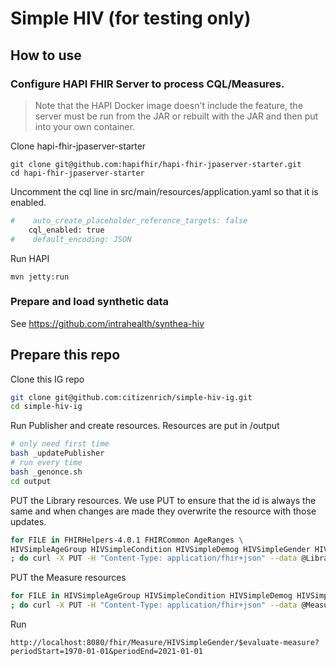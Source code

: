 # Simple HIV (for testing only)

## How to use

### Configure HAPI FHIR Server to process CQL/Measures. 

> Note that the HAPI Docker image doesn't include the feature, the server must be run from the JAR or rebuilt with the JAR and then put into your own container.

Clone hapi-fhir-jpaserver-starter
```
git clone git@github.com:hapifhir/hapi-fhir-jpaserver-starter.git
cd hapi-fhir-jpaserver-starter
```
Uncomment the cql line in src/main/resources/application.yaml so that it is enabled.
```sh
#    auto_create_placeholder_reference_targets: false
    cql_enabled: true
#    default_encoding: JSON
```
Run HAPI
```
mvn jetty:run
```

### Prepare and load synthetic data

See https://github.com/intrahealth/synthea-hiv

## Prepare this repo

Clone this IG repo

```sh
git clone git@github.com:citizenrich/simple-hiv-ig.git
cd simple-hiv-ig
```

Run Publisher and create resources. Resources are put in /output
```sh
# only need first time
bash _updatePublisher
# run every time
bash _genonce.sh
cd output
```

PUT the Library resources. We use PUT to ensure that the id is always the same and when changes are made they overwrite the resource with those updates.
```sh
for FILE in FHIRHelpers-4.0.1 FHIRCommon AgeRanges \
HIVSimpleAgeGroup HIVSimpleCondition HIVSimpleDemog HIVSimpleGender HIVSimpleTestResult HIVSimpleViralLoad \
; do curl -X PUT -H "Content-Type: application/fhir+json" --data @Library-${FILE}.json http://localhost:8080/fhir/Library/${FILE} ; done
```

PUT the Measure resources
```sh
for FILE in HIVSimpleAgeGroup HIVSimpleCondition HIVSimpleDemog HIVSimpleGender HIVSimpleTestResult HIVSimpleViralLoad \
; do curl -X PUT -H "Content-Type: application/fhir+json" --data @Measure-${FILE}.json http://localhost:8080/fhir/Measure/${FILE} ; done
```

Run 
```
http://localhost:8080/fhir/Measure/HIVSimpleGender/$evaluate-measure?periodStart=1970-01-01&periodEnd=2021-01-01
```


